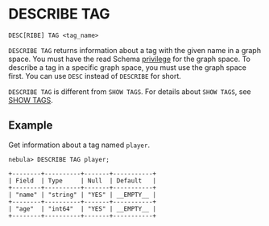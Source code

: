 # DESCRIBE TAG

```ngql
DESC[RIBE] TAG <tag_name>
```

`DESCRIBE TAG` returns information about a tag with the given name in a graph space. You must have the read Schema [privilege](../../7.data-security/1.authentication/3.role-list.md) for the graph space. To describe a tag in a specific graph space, you must use the graph space first. You can use `DESC` instead of `DESCRIBE` for short.

`DESCRIBE TAG` is different from `SHOW TAGS`. For details about `SHOW TAGS`, see [SHOW TAGS](4.show-tags.md).

## Example

Get information about a tag named `player`.

```ngql
nebula> DESCRIBE TAG player;

+--------+----------+-------+-----------+
| Field  | Type     | Null  | Default   |
+--------+----------+-------+-----------+
| "name" | "string" | "YES" | __EMPTY__ |
+--------+----------+-------+-----------+
| "age"  | "int64"  | "YES" | __EMPTY__ |
+--------+----------+-------+-----------+
```
